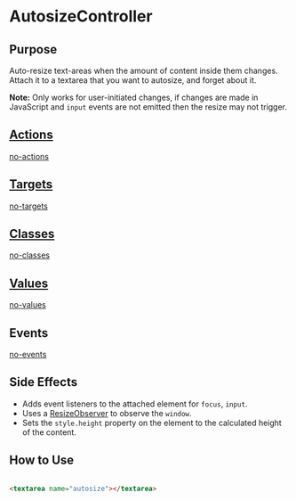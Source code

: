 # AutosizeController

## Purpose

Auto-resize text-areas when the amount of content inside them changes. Attach it to a textarea that you want to autosize, and forget about it.

**Note:**
Only works for user-initiated changes, if changes are made in JavaScript and `input` events are not emitted then the resize may not trigger.

## [Actions](https://stimulus.hotwire.dev/reference/actions)

[no-actions](../_partials/no-actions.md ':include')

## [Targets](https://stimulus.hotwire.dev/reference/targets)

[no-targets](../_partials/no-targets.md ':include')

## [Classes](https://stimulus.hotwire.dev/reference/classes)

[no-classes](../_partials/no-classes.md ':include')

## [Values](https://stimulus.hotwire.dev/reference/values)

[no-values](../_partials/no-values.md ':include')

## Events

[no-events](../_partials/no-events.md ':include')

## Side Effects

- Adds event listeners to the attached element for `focus`, `input`.
- Uses a [ResizeObserver](https://developer.mozilla.org/en-US/docs/Web/API/ResizeObserver) to observe the `window`.
- Sets the `style.height` property on the element to the calculated height of the content.

## How to Use

```html

<textarea name="autosize"></textarea>
```

